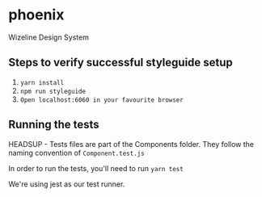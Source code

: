 # phoenix
Wizeline Design System

## Steps to verify successful styleguide setup

1. `yarn install`
2. `npm run styleguide`
3. `Open localhost:6060 in your favourite browser`

## Running the tests

HEADSUP - Tests files are part of the Components folder. They follow the naming convention of `Component.test.js`

In order to run the tests, you'll need to run `yarn test`

We're using jest as our test runner.

